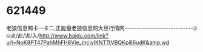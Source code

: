 # 621449
老狼信息网卡一卡二,正能量老狼信息网大豆行情网----------------------------🤐🤐点/此/进/入/http://www.baidu.com/link?url=NoK8PT47PahMhFH8Vie_jnciyIKNTTtVBQKpill6udK&amp;wd

